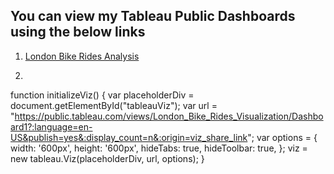 ## You can view my Tableau Public Dashboards using the below links

<script src="https://www.example.com/javascripts/api/tableau-2.js"></script>
<div id="tableauViz"></div>

1.  <a href='https://public.tableau.com/views/London_Bike_Rides_Visualization/Dashboard1?:language=en-US&publish=yes&:display_count=n&:origin=viz_share_link'> London Bike Rides Analysis </a>

2.


function initializeViz() {
var placeholderDiv = document.getElementById("tableauViz");
var url = "https://public.tableau.com/views/London_Bike_Rides_Visualization/Dashboard1?:language=en-US&publish=yes&:display_count=n&:origin=viz_share_link";
var options = {
 width: '600px',
 height: '600px',
 hideTabs: true,
 hideToolbar: true,
 };
viz = new tableau.Viz(placeholderDiv, url, options);
}
